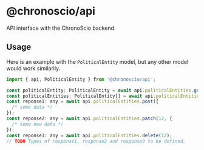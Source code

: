 # @chronoscio/api

API interface with the ChronoScio backend.

## Usage

Here is an example with the `PoliticalEntity` model, but any other model would work similarily.

```javascript
import { api, PoliticalEntity } from '@chronoscio/api';

const politicalEntity: PoliticalEntity = await api.politicalEntities.get(12);
const politicalEntities: PoliticalEntity[] = await api.politicalEntities.getAll();
const reponse1: any = await api.politicalEntities.post({
  /* some data */
});
const reponse2: any = await api.politicalEntities.patch(12, {
  /* some new data */
});
const reponse3: any = await api.politicalEntities.delete(12);
// TODO Types of response1, response2 and response3 to be defined.
```
